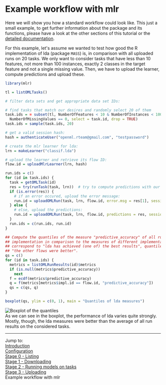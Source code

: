 Example workflow with mlr
=========================

Here we will show you how a standard workflow could look like. This just a small example, to get
further information about the package and its functions, please have a look at the other sections
of this tutorial or the [detailed documentation](http://www.rdocumentation.org/packages/OpenML).

For this example, let's assume we wanted to test how good the R implementation of lda (package 
`MASS`) is, in comparison with all uploaded runs on 20 tasks. We only want to consider tasks
that have less than 10 features, not more than 100 instances, exactly 2 classes in the target
feature and not a single missing value. Then, we have to upload the learner, compute predictions and
upload these.


```r
library(mlr)

tl = listOMLTasks()

# filter data sets and get appropriate data set IDs:

# find tasks that match our desires and randomly select 20 of them
task.ids = = subset(tl, NumberOfFeatures < 10 & NumberOfInstances < 100 & NumberOfClasses == 2 & 
  NumberOfMissingValues == 0, select = task.id, drop = TRUE)
task.ids = sample(task.ids, 20)

# get a valid session hash:
hash = authenticateUser("openml.rteam@gmail.com", "testpassword")

# create the mlr learner for lda:
lrn = makeLearner("classif.lda")

# upload the learner and retrieve its flow ID:
flow.id = uploadMlrLearner(lrn, hash) 

run.ids = c()
for (id in task.ids) {
  task = getOMLTask(id)
  res = try(runTask(task, lrn))  # try to compute predictions with our learner
  if (is.error(res)) {
    # if an error occured, upload the error message:
    run.id = uploadOMLRun(task, lrn, flow.id, error.msg = res[1], session.hash = hash)
  } else {
    # else, upload the predictions:
    run.id = uploadOMLRun(task, lrn, flow.id, predictions = res, session.hash = hash)
  } 
  run.ids = c(run.ids, run.id)
}

## Compute the quantiles of the measure "predictive_accuracy" of all runs using our lda  
## implementation in comparison to the measures of different implementations. Quantiles next to 1  
## correspond to "lda has achieved (one of) the best results", quantiles next to 0 correspond to  
## "the other flows were better".
qs = c()
for (id in task.ids) {
  metrics = listOMLRunResults(id)$metrics
  if (is.null(metrics$predictive_accuracy))
    next
  f = ecdf(metrics$predictive_accuracy)
  q = f(metrics[metrics$impl.id == flow.id, "predictive_accuracy"])
  qs = c(qs, q)
}

boxplot(qs, ylim = c(0, 1), main = "Quantiles of lda measures")
```
![Boxplot of the quantiles](https://raw.githubusercontent.com/openml/r/master/doc/figures/boxplot_example.png)  
As we can see in the boxplot, the performance of lda varies quite strongly. Mostly, though, the lda
measures were better than the average of all run results on the considered tasks.

----------------------------------------------------------------------------------------------------
Jump to:   
[Introduction](1-Introduction.md)  
[Configuration](2-Configuration.md)  
[Stage 0 - Listing](3-Stage-0-Listing.md)  
[Stage 1 - Downloading](4-Stage-1-Downloading.md)  
[Stage 2 - Running models on tasks](5-Stage-2-Running.md)  
[Stage 3 - Uploading](6-Stage-3-Uploading.md)  
Example workflow with mlr
